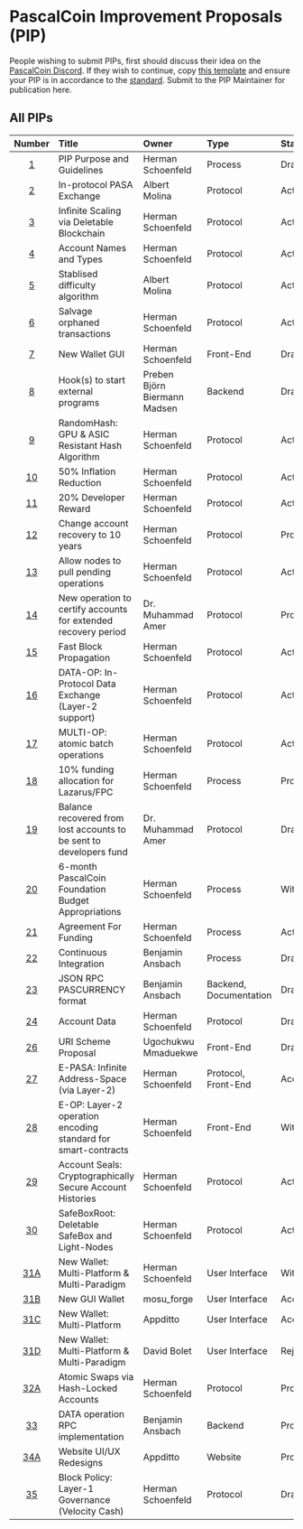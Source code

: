 # PascalCoin Improvement Proposals (PIP)

People wishing to submit PIPs, first should discuss their idea on the [PascalCoin Discord](https://discordapp.com/invite/sJqcgtD). 
If they wish to continue, copy [this template](PIP-template.md) and ensure your PIP is in accordance to the [standard](PIP-0001.md). Submit to the PIP Maintainer for publication here.

## All PIPs

| Number                | Title                                         | Owner                          | Type           | Status   |
| :-------------------: | :-------------------------------------------- | :----------------------------  | :------------  | :------- |
| [1](PIP-0001.md)      | PIP Purpose and Guidelines                    | Herman Schoenfeld              | Process        | Draft    |
| [2](PIP-0002.md)      | In-protocol PASA Exchange                     | Albert Molina                  | Protocol       | Active   |
| [3](PIP-0003.md)      | Infinite Scaling via Deletable Blockchain     | Herman Schoenfeld              | Protocol       | Active   |
| [4](PIP-0004.md)      | Account Names and Types                       | Herman Schoenfeld              | Protocol       | Active   |
| [5](PIP-0005.md)      | Stablised difficulty algorithm                | Albert Molina                  | Protocol       | Active   |
| [6](PIP-0006.md)      | Salvage orphaned transactions                 | Herman Schoenfeld              | Protocol       | Active   |
| [7](PIP-0007.md)      | New Wallet GUI                                | Herman Schoenfeld              | Front-End      | Draft    |
| [8](PIP-0008.md)      | Hook(s) to start external programs            | Preben Björn Biermann Madsen   | Backend        | Draft    |
| [9](PIP-0009.md)      | RandomHash: GPU & ASIC Resistant Hash Algorithm | Herman Schoenfeld            | Protocol       | Active   |
| [10](PIP-0010.md)     | 50% Inflation Reduction                       | Herman Schoenfeld              | Protocol       | Active   |
| [11](PIP-0011.md)     | 20% Developer Reward                          | Herman Schoenfeld              | Protocol       | Active   |
| [12](PIP-0012.md)     | Change account recovery to 10 years           | Herman Schoenfeld              | Protocol       | Proposed |
| [13](PIP-0013.md)     | Allow nodes to pull pending operations        | Herman Schoenfeld              | Protocol       | Active   |
| [14](PIP-0014.md)     | New operation to certify accounts for extended recovery period  | Dr. Muhammad Amer       | Protocol       | Proposed |
| [15](PIP-0015.md)     | Fast Block Propagation                        | Herman Schoenfeld              | Protocol       | Active |
| [16](PIP-0016.md)     | DATA-OP: In-Protocol Data Exchange (Layer-2 support)   | Herman Schoenfeld              | Protocol       | Active |
| [17](PIP-0017.md)     | MULTI-OP: atomic batch operations             | Herman Schoenfeld              | Protocol       | Active   |
| [18](PIP-0018.md)     | 10% funding allocation for Lazarus/FPC        | Herman Schoenfeld              | Process        | Proposed |
| [19](PIP-0019.md)     | Balance recovered from lost accounts to be sent to developers fund   | Dr. Muhammad Amer   | Protocol        | Draft |
| [20](PIP-0020.md)     | 6-month PascalCoin Foundation Budget Appropriations   | Herman Schoenfeld      | Process        | Withdrawn |
| [21](PIP-0021.md)     | Agreement For Funding                         | Herman Schoenfeld              | Process        | Active |
| [22](PIP-0022.md)     | Continuous Integration                        | Benjamin Ansbach               | Process        | Draft |
| [23](PIP-0023.md)     | JSON RPC PASCURRENCY format                   | Benjamin Ansbach               | Backend, Documentation | Draft |
| [24](PIP-0024.md)     | Account Data                                  | Herman Schoenfeld              | Protocol       | Draft |
| [26](PIP-0026.md)     | URI Scheme Proposal                           | Ugochukwu Mmaduekwe            | Front-End       | Draft |
| [27](PIP-0027.md)     | E-PASA: Infinite Address-Space (via Layer-2)  | Herman Schoenfeld              | Protocol, Front-End    | Accepted |
| [28](PIP-0028.md)     | E-OP: Layer-2 operation encoding standard for smart-contracts | Herman Schoenfeld            | Front-End       | Withdrawn |
| [29](PIP-0029.md)     | Account Seals: Cryptographically Secure Account Histories  | Herman Schoenfeld            | Protocol   | Active |
| [30](PIP-0030.md)     | SafeBoxRoot: Deletable SafeBox and Light-Nodes| Herman Schoenfeld              | Protocol   | Active |
| [31A](PIP-0031A.md)   | New Wallet: Multi-Platform & Multi-Paradigm   | Herman Schoenfeld              | User Interface   | Withdrawn |
| [31B](PIP-0031B.md)   | New GUI Wallet                                | mosu_forge                     | User Interface  | Accepted |
| [31C](PIP-0031C.md)   | New Wallet: Multi-Platform                    | Appditto                       | User Interface   | Accepted |
| [31D](https://github.com/davidbolet/PascWallet)   | New Wallet: Multi-Platform & Multi-Paradigm  |  David Bolet       | User Interface   | Rejected |
| [32A](PIP-0032A.md)   | Atomic Swaps via Hash-Locked Accounts         | Herman Schoenfeld              | Protocol   | Proposed |
| [33](PIP-0033.md)     | DATA operation RPC implementation             | Benjamin Ansbach               | Backend    | Proposed |
| [34A](PIP-0034A.md)   | Website UI/UX Redesigns                       | Appditto                       | Website    | Proposed |
| [35](PIP-0035.md)     | Block Policy: Layer-1 Governance (Velocity Cash) | Herman Schoenfeld           | Protocol   | Draft    |

